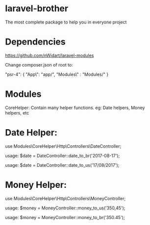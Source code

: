 # laravel-brother
The most complete package to help you in everyone project

# Dependencies
https://github.com/nWidart/laravel-modules

Change composer.json of root to:

 "psr-4": {
             "App\\": "app/",
             "Modules\\" : "Modules/"
         }

# Modules
CoreHelper: Contain many helper functions. eg: Date helpers, Money helpers, etc

# Date Helper:
use Modules\CoreHelper\Http\Controllers\DateController;

usage:
$date = DateController::date_to_br('2017-08-17');


usage:
$date = DateController::date_to_us('17/08/2017');

# Money Helper:
use Modules\CoreHelper\Http\Controllers\MoneyController;

usage: $money = MoneyController::money_to_us('350,45');

usage: $money = MoneyController::money_to_br('350.45');